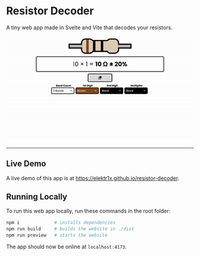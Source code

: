# Resistor Decoder

A tiny web app made in Svelte and Vite that decodes your resistors.

![demo](demo.gif)

---

## Live Demo

A live demo of this app is at <https://elektr1x.github.io/resistor-decoder>.

## Running Locally

To run this web app locally, run these commands in the root folder:

```bash
npm i             # installs dependencies
npm run build     # builds the website in ./dist
npm run preview   # starts the website
```

The app should now be online at `localhost:4173`.
